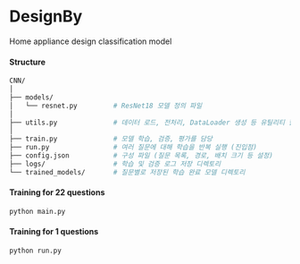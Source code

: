 # DesignBy
Home appliance design classification model


#### Structure
```bash
CNN/
│
├── models/
│   └── resnet.py         # ResNet18 모델 정의 파일
│
├── utils.py              # 데이터 로드, 전처리, DataLoader 생성 등 유틸리티 함수 제공
│
├── train.py              # 모델 학습, 검증, 평가를 담당
├── run.py                # 여러 질문에 대해 학습을 반복 실행 (진입점)
├── config.json           # 구성 파일 (질문 목록, 경로, 배치 크기 등 설정)
├── logs/                 # 학습 및 검증 로그 저장 디렉토리
└── trained_models/       # 질문별로 저장된 학습 완료 모델 디렉토리
``` 

#### Training for 22 questions
```bash
python main.py
```

#### Training for 1 questions
```bash
python run.py
```
